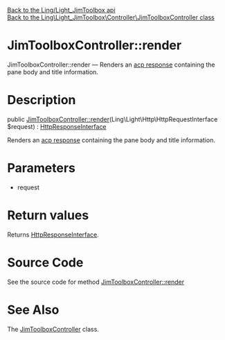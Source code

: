 [Back to the Ling/Light_JimToolbox api](https://github.com/lingtalfi/Light_JimToolbox/blob/master/doc/api/Ling/Light_JimToolbox.md)<br>
[Back to the Ling\Light_JimToolbox\Controller\JimToolboxController class](https://github.com/lingtalfi/Light_JimToolbox/blob/master/doc/api/Ling/Light_JimToolbox/Controller/JimToolboxController.md)


JimToolboxController::render
================



JimToolboxController::render — Renders an [acp response](https://github.com/lingtalfi/AjaxCommunicationProtocol#the-ajax-communication-protocol) containing the pane body and title information.




Description
================


public [JimToolboxController::render](https://github.com/lingtalfi/Light_JimToolbox/blob/master/doc/api/Ling/Light_JimToolbox/Controller/JimToolboxController/render.md)(Ling\Light\Http\HttpRequestInterface $request) : [HttpResponseInterface](https://github.com/lingtalfi/Light/blob/master/doc/api/Ling/Light/Http/HttpResponseInterface.md)




Renders an [acp response](https://github.com/lingtalfi/AjaxCommunicationProtocol#the-ajax-communication-protocol) containing the pane body and title information.




Parameters
================


- request

    


Return values
================

Returns [HttpResponseInterface](https://github.com/lingtalfi/Light/blob/master/doc/api/Ling/Light/Http/HttpResponseInterface.md).








Source Code
===========
See the source code for method [JimToolboxController::render](https://github.com/lingtalfi/Light_JimToolbox/blob/master/Controller/JimToolboxController.php#L28-L75)


See Also
================

The [JimToolboxController](https://github.com/lingtalfi/Light_JimToolbox/blob/master/doc/api/Ling/Light_JimToolbox/Controller/JimToolboxController.md) class.



